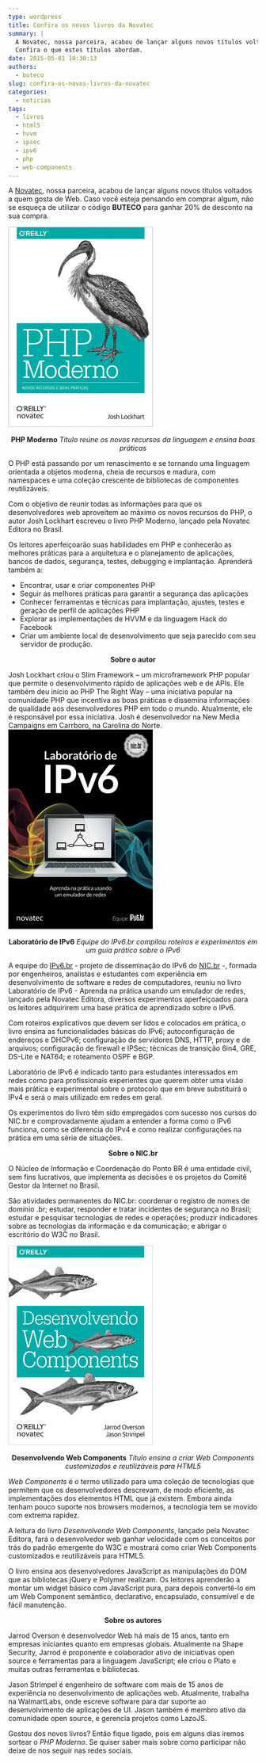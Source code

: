 ```yaml
---
type: wordpress
title: Confira os novos livros da Novatec
summary: |
  A Novatec, nossa parceira, acabou de lançar alguns novos títulos voltados a quem gosta de Web.
  Confira o que estes títulos abordam.
date: 2015-05-01 10:30:13
authors:
  - buteco
slug: confira-os-novos-livros-da-novatec
categories:
  - noticias
tags:
  - livros
  - html5
  - hvvm
  - ipsec
  - ipv6
  - php
  - web-components
---
```


A <a href="http://www.novatec.com.br/" target="_blank">Novatec</a>, nossa parceira, acabou de lançar alguns novos títulos voltados a quem gosta de Web. Caso você esteja pensando em comprar algum, não se esqueça de utilizar o código <strong>BUTECO</strong> para ganhar 20% de desconto na sua compra.

<img class=" aligncenter" src="/images/wp-content/uploads/2015/04/php_moderno.png" alt="PHP Moderno" />
<p style="text-align: center;"><strong>PHP Moderno</strong>
<i>Título reúne os novos recursos da linguagem e ensina boas práticas</i></p>
O PHP está passando por um renascimento e se tornando uma linguagem orientada a objetos moderna, cheia de recursos e madura, com namespaces e uma coleção crescente de bibliotecas de componentes reutilizáveis.

Com o objetivo de reunir todas as informações para que os desenvolvedores web aproveitem ao máximo os novos recursos do PHP, o autor Josh Lockhart escreveu o livro PHP Moderno, lançado pela Novatec Editora no Brasil.

Os leitores aperfeiçoarão suas habilidades em PHP e conhecerão as melhores práticas para a arquitetura e o planejamento de aplicações, bancos de dados, segurança, testes, debugging e implantação. Aprenderá também a:
<ul>
	<li>Encontrar, usar e criar componentes PHP</li>
	<li>Seguir as melhores práticas para garantir a segurança das aplicações</li>
	<li>Conhecer ferramentas e técnicas para implantação, ajustes, testes e geração de perfil de aplicações PHP</li>
	<li>Explorar as implementações de HVVM e da linguagem Hack do Facebook</li>
	<li>Criar um ambiente local de desenvolvimento que seja parecido com seu servidor de produção.</li>
</ul>
<p style="text-align: center;"><strong>Sobre o autor</strong></p>
Josh Lockhart criou o Slim Framework – um microframework PHP popular que permite o desenvolvimento rápido de aplicações web e de APIs. Ele também deu início ao PHP The Right Way – uma iniciativa popular na comunidade PHP que incentiva as boas práticas e dissemina informações de qualidade aos desenvolvedores PHP em todo o mundo. Atualmente, ele é responsável por essa iniciativa. Josh é desenvolvedor na New Media Campaigns em Carrboro, na Carolina do Norte.

<img class=" aligncenter" src="/images/wp-content/uploads/2015/04/lab_ipv6.png" alt="Laboratório de IPv6" />
<p style="text-align: center;"><strong>Laboratório de IPv6</strong>
<i>Equipe do IPv6.br compilou roteiros e experimentos em um guia prático sobre o IPv6</i></p>
A equipe do <a href="http://ipv6.br/" target="_blank">IPv6.br</a> - projeto de disseminação do IPv6 do <a href="http://nic.br/" target="_blank">NIC.br</a> -, formada por engenheiros, analistas e estudantes com experiência em desenvolvimento de software e redes de computadores, reuniu no livro Laboratório de IPv6 - Aprenda na prática usando um emulador de redes, lançado pela Novatec Editora, diversos experimentos aperfeiçoados para os leitores adquirirem uma base prática de aprendizado sobre o IPv6.

Com roteiros explicativos que devem ser lidos e colocados em prática, o livro ensina as funcionalidades básicas do IPv6; autoconfiguração de endereços e DHCPv6; configuração de servidores DNS, HTTP, proxy e de arquivos; configuração de firewall e IPSec; técnicas de transição 6in4, GRE, DS-Lite e NAT64; e roteamento OSPF e BGP.

Laboratório de IPv6 é indicado tanto para estudantes interessados em redes como para profissionais experientes que querem obter uma visão mais prática e experimental sobre o protocolo que em breve substituirá o IPv4 e será o mais utilizado em redes em geral.

Os experimentos do livro têm sido empregados com sucesso nos cursos do NIC.br e comprovadamente ajudam a entender a forma como o IPv6 funciona, como se diferencia do IPv4 e como realizar configurações na prática em uma série de situações.
<p style="text-align: center;"><strong>Sobre o NIC.br</strong></p>
O Núcleo de Informação e Coordenação do Ponto BR é uma entidade civil, sem fins lucrativos, que implementa as decisões e os projetos do Comitê Gestor da Internet no Brasil.

São atividades permanentes do NIC.br: coordenar o registro de nomes de domínio .br; estudar, responder e tratar incidentes de segurança no Brasil; estudar e pesquisar tecnologias de redes e operações; produzir indicadores sobre as tecnologias da informação e da comunicação; e abrigar o escritório do W3C no Brasil.

<img class=" aligncenter" src="/images/wp-content/uploads/2015/04/web_components.png" alt="Desenvolvendo Web Components" />
<p style="text-align: center;"><strong>Desenvolvendo Web Components</strong>
<i>Título ensina a criar Web Components customizados e reutilizáveis para HTML5</i></p>
<em>Web Components</em> é o termo utilizado para uma coleção de tecnologias que permitem que os desenvolvedores descrevam, de modo eficiente, as implementações dos elementos HTML que já existem. Embora ainda tenham pouco suporte nos browsers modernos, a tecnologia tem se movido com extrema rapidez.

A leitura do livro <em>Desenvolvendo Web Components</em>, lançado pela Novatec Editora, fará o desenvolvedor web ganhar velocidade com os conceitos por trás do padrão emergente do W3C e mostrará como criar Web Components customizados e reutilizáveis para HTML5.

O livro ensina aos desenvolvedores JavaScript as manipulações do DOM que as bibliotecas jQuery e Polymer realizam. Os leitores aprenderão a montar um widget básico com JavaScript pura, para depois convertê-lo em um Web Component semântico, declarativo, encapsulado, consumível e de fácil manutenção.
<p style="text-align: center;"><strong>Sobre os autores</strong></p>
Jarrod Overson é desenvolvedor Web há mais de 15 anos, tanto em empresas iniciantes quanto em empresas globais. Atualmente na Shape Security, Jarrod é proponente e colaborador ativo de iniciativas open source e ferramentas para a linguagem JavaScript; ele criou o Plato e muitas outras ferramentas e bibliotecas.

Jason Strimpel é engenheiro de software com mais de 15 anos de experiência no desenvolvimento de aplicações web. Atualmente, trabalha na WalmartLabs, onde escreve software para dar suporte ao desenvolvimento de aplicações de UI. Jason também é membro ativo da comunidade open source, e gerencia projetos como LazoJS.

Gostou dos novos livros? Então fique ligado, pois em alguns dias iremos sortear o <em>PHP Moderno</em>. Se quiser saber mais sobre como participar não deixe de nos seguir nas redes sociais.
